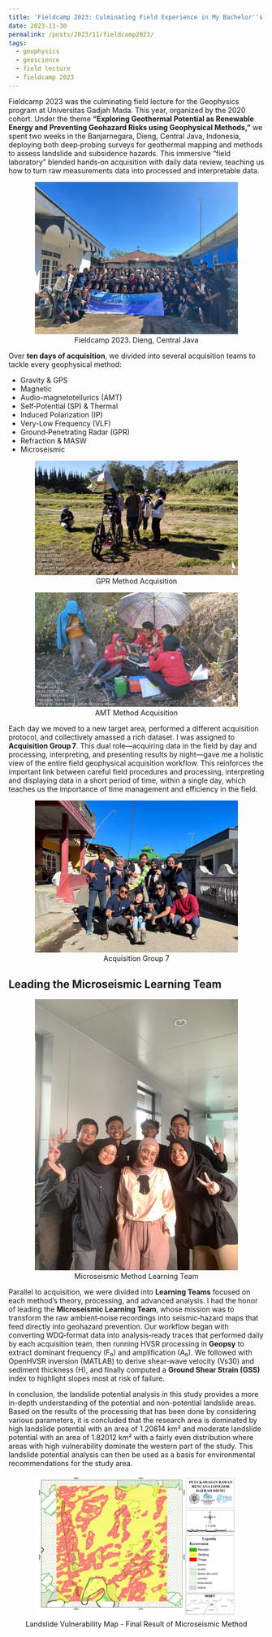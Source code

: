 ```yaml
---
title: 'Fieldcamp 2023: Culminating Field Experience in My Bachelor''s Degree'
date: 2023-11-30
permalink: /posts/2023/11/fieldcamp2023/
tags:
  - geophysics
  - geoscience
  - field lecture
  - fieldcamp 2023
---
```


Fieldcamp 2023 was the culminating field lecture for the Geophysics program at Universitas Gadjah Mada. This year, organized by the 2020 cohort. Under the theme **“Exploring Geothermal Potential as Renewable Energy and Preventing Geohazard Risks using Geophysical Methods,”** we spent two weeks in the Banjarnegara, Dieng, Central Java, Indonesia, deploying both deep‑probing surveys for geothermal mapping and methods to assess landslide and subsidence hazards. This immersive “field laboratory” blended hands‑on acquisition with daily data review, teaching us how to turn raw measurements data into processed and interpretable data.

<p align="center">
  <img src="https://github.com/ichsanhibatullah/ichsanhibatullah.github.io/blob/master/images/fieldcamp2023/fieldcamp%202023.jpeg?raw=true" alt="Fieldcamp 2023" width="400" height="auto" />
  <br>
  <caption align="center">Fieldcamp 2023. Dieng, Central Java</caption>
</p>

Over **ten days of acquisition**, we divided into several acquisition teams to tackle every geophysical method:
- Gravity & GPS
- Magnetic  
- Audio-magnetotellurics (AMT)
- Self‑Potential (SP) & Thermal  
- Induced Polarization (IP) 
- Very-Low Frequency (VLF) 
- Ground‑Penetrating Radar (GPR)
- Refraction & MASW 
- Microseismic

<p align="center">
  <img src="https://github.com/ichsanhibatullah/ichsanhibatullah.github.io/blob/master/images/fieldcamp2023/GPR Method.jpeg?raw=true" alt="GPR Method Acquisition" width="400" height="auto" />
  <br>
  <caption align="center">GPR Method Acquisition</caption>
</p>

<p align="center">
  <img src="https://github.com/ichsanhibatullah/ichsanhibatullah.github.io/blob/master/images/fieldcamp2023/AMT Method.jpeg?raw=true" alt="AMT Method Acquisition" width="400" height="auto" />
  <br>
  <caption align="center">AMT Method Acquisition</caption>
</p>

Each day we moved to a new target area, performed a different acquisition protocol, and collectively amassed a rich dataset. I was assigned to **Acquisition Group 7**. This dual role—acquiring data in the field by day and processing, interpreting, and presenting results by night—gave me a holistic view of the entire field geophysical acquisition workflow. This reinforces the important link between careful field procedures and processing, interpreting and displaying data in a short period of time, within a single day, which teaches us the importance of time management and efficiency in the field.

<p align="center">
  <img src="https://github.com/ichsanhibatullah/ichsanhibatullah.github.io/blob/master/images/fieldcamp2023/group%20acquisition%207.jpeg?raw=true" alt="Acquisition Group 7" width="400" height="auto" />
  <br>
  <caption align="center">Acquisition Group 7</caption>
</p>

## Leading the Microseismic Learning Team

<p align="center">
  <img src="https://github.com/ichsanhibatullah/ichsanhibatullah.github.io/blob/master/images/fieldcamp2023/microseismic%20learning%20team.jpeg?raw=true" alt="Microseismic Method Learning Team" width="400" height="auto" />
  <br>
  <caption>Microseismic Method Learning Team</caption>
</p>

Parallel to acquisition, we were divided into **Learning Teams** focused on each method’s theory, processing, and advanced analysis. I had the honor of leading the **Microseismic Learning Team**, whose mission was to transform the raw ambient‑noise recordings into seismic‑hazard maps that feed directly into geohazard prevention. Our workflow began with converting WDQ‑format data into analysis‑ready traces that performed daily by each acquisition team, then running HVSR processing in **Geopsy** to extract dominant frequency (F₀) and amplification (A₀). We followed with OpenHVSR inversion (MATLAB) to derive shear‑wave velocity (Vs30) and sediment thickness (H), and finally computed a **Ground Shear Strain (GSS)** index to highlight slopes most at risk of failure.

In conclusion, the landslide potential analysis in this study provides a more in-depth understanding of the potential and non-potential landslide areas. Based on the results of the processing that has been done by considering various parameters, it is concluded that the research area is dominated by high landslide potential with an area of 1.20814 km² and moderate landslide potential with an area of 1.82012 km² with a fairly even distribution where areas with high vulnerability dominate the western part of the study. This landslide potential analysis can then be used as a basis for environmental recommendations for the study area.

<p align="center">
  <img src="https://github.com/ichsanhibatullah/ichsanhibatullah.github.io/blob/master/images/fieldcamp2023/landslide%20vulnarebility%20map.png?raw=true" alt="Landslide Vulnerability Map" width="400" height="auto" />
  <br>
  <caption>Landslide Vulnerability Map - Final Result of Microseismic Method</caption>
</p>